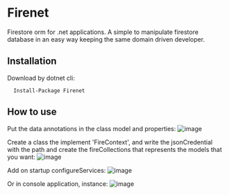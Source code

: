 # Firenet
Firestore orm for .net applications. A simple to manipulate firestore database in an easy way keeping the same domain driven developer.


## Installation
Download by dotnet cli:  

```   
  Install-Package Firenet  
```

## How to use

Put the data annotations in the class model and properties:
![image](https://user-images.githubusercontent.com/30809620/120727373-bda61b00-c4b0-11eb-8586-37573b936c20.png)

Create a class the implement 'FireContext', and write the jsonCredential with the path and create the fireCollections that represents the models that you want:
![image](https://user-images.githubusercontent.com/30809620/120727771-c519f400-c4b1-11eb-9685-58c2743cbdbc.png)

Add on startup configureServices:
![image](https://user-images.githubusercontent.com/30809620/120727866-feeafa80-c4b1-11eb-8e81-b4feab63224f.png)

Or in console application, instance:
![image](https://user-images.githubusercontent.com/30809620/120727951-33f74d00-c4b2-11eb-840e-c560ebcf68b2.png)
